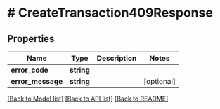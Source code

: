 # # CreateTransaction409Response

## Properties

Name | Type | Description | Notes
------------ | ------------- | ------------- | -------------
**error_code** | **string** |  |
**error_message** | **string** |  | [optional]

[[Back to Model list]](../../README.md#models) [[Back to API list]](../../README.md#endpoints) [[Back to README]](../../README.md)
